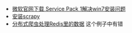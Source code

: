 - [微软官网下载 Service Pack 1解决win7安装问题](https://www.microsoft.com/zh-CN/download/details.aspx?id=5842)
- [安装scrapy](http://www.cnblogs.com/liuliliuli2017/p/6746440.html)
- [ 分布式爬虫处理Redis里的数据](http://blog.csdn.net/lqf19921217/article/details/79227720) 这个例子中有错
